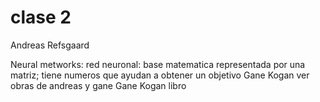 # clase 2
Andreas Refsgaard


Neural metworks: red neuronal: base matematica representada por una matriz; tiene numeros que ayudan a obtener un objetivo
Gane Kogan
ver obras de andreas y gane
Gane Kogan libro
